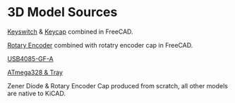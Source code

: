 # 3D Model Sources
[Keyswitch](https://www.snapeda.com/parts/MX1A-E1NW/Cherry/view-part) & [Keycap](https://grabcad.com/library/dsa-keycap-for-cherry-mx-switches-1) combined in FreeCAD.

[Rotary Encoder](https://www.snapeda.com/parts/EN11-HSM1BF20/TT%20Electronics%2FBI/view-part/) combined with  rotatry encoder cap in FreeCAD.

[USB4085-GF-A](https://www.snapeda.com/parts/USB4085-GF-A/Global%20Connector%20Technology/view-part)

[ATmega328 & Tray](https://grabcad.com/library/atmega328p-with-plinth-1)

Zener Diode & Rotary Encoder Cap produced from scratch, all other models are native to KiCAD.
